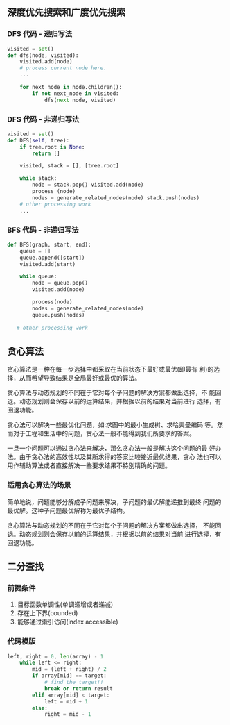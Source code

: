## 深度优先搜索和广度优先搜索

### DFS 代码 - 递归写法
```py
visited = set()
def dfs(node, visited):
    visited.add(node)
    # process current node here.
    ...

    for next_node in node.children():
        if not next_node in visited:
            dfs(next node, visited)
```

### DFS 代码 - 非递归写法
```py
visited = set()
def DFS(self, tree):
    if tree.root is None:
        return []

    visited, stack = [], [tree.root]

    while stack:
        node = stack.pop() visited.add(node)
        process (node)
        nodes = generate_related_nodes(node) stack.push(nodes)
    # other processing work
    ...
```

### BFS 代码 - 非递归写法
```py
def BFS(graph, start, end):
    queue = []
    queue.append([start])
    visited.add(start)

    while queue:
        node = queue.pop()
        visited.add(node)

        process(node)
        nodes = generate_related_nodes(node)
        queue.push(nodes)
        
   # other processing work
```

## 贪心算法

贪心算法是一种在每一步选择中都采取在当前状态下最好或最优(即最有 利)的选择，从而希望导致结果是全局最好或最优的算法。

贪心算法与动态规划的不同在于它对每个子问题的解决方案都做出选择，不 能回退。动态规划则会保存以前的运算结果，并根据以前的结果对当前进行 选择，有回退功能。

贪心法可以解决一些最优化问题，如:求图中的最小生成树、求哈夫曼编码 等。然而对于工程和生活中的问题，贪心法一般不能得到我们所要求的答案。

一旦一个问题可以通过贪心法来解决，那么贪心法一般是解决这个问题的最 好办法。由于贪心法的高效性以及其所求得的答案比较接近最优结果，贪心 法也可以用作辅助算法或者直接解决一些要求结果不特别精确的问题。

###  适用贪心算法的场景

简单地说，问题能够分解成子问题来解决，子问题的最优解能递推到最终 问题的最优解。这种子问题最优解称为最优子结构。

贪心算法与动态规划的不同在于它对每个子问题的解决方案都做出选择， 不能回退。动态规划则会保存以前的运算结果，并根据以前的结果对当前 进行选择，有回退功能。


## 二分查找

### 前提条件
1. 目标函数单调性(单调递增或者递减)
2. 存在上下界(bounded)
3. 能够通过索引访问(index accessible)

### 代码模版
```py
left, right = 0, len(array) - 1
    while left <= right:
        mid = (left + right) / 2
        if array[mid] == target:
            # find the target!!
            break or return result
        elif array[mid] < target:
            left = mid + 1
        else:
            right = mid - 1
```
